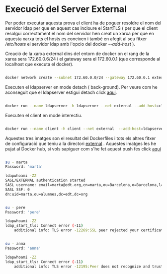 # Execució del Server External

Per poder executar aquesta prova el client ha de poguer resoldre el nom del servidor ldap per que en aquest cas incloure el StartTLS ( per que el client resolgui
correctament el nom del servidor hen creat un xarxa per que  en aquesta xarxa tots el hosts es coneixen i també en afegit al seu fitxer */etc/hosts* el servidor
ldap amb l'opcio del docker *--add-host* ).

Creació de la xarxa external dins del entorn de docker on el rang de la xarxa sera 172.60.0.6/24 i el gateway sera el 172.60.0.1 (que corresponde al localhost
que executa el docker).

```bash

docker network create --subnet 172.60.0.0/24 --gateway 172.60.0.1 external

```

Executen el ldapserver en mode detach ( back-ground). Per veure com he aconseguit que el ldapserver estigui detach click [aqui](https://github.com/isx26067826/project/tree/master/sources/options#Detach).

```bash

docker run --name ldapserver -h ldapserver --net external --add-host=client:172.60.0.3 --ip 172.60.0.2 -d nickdunaway/external-server 

```

Executen el client en mode interectiu.

```bash

docker run --name client -h client --net external  --add-host=ldapserver:172.60.0.2 --ip 172.60.0.3 -it nickdunaway/external-client

```

Aquestes tres imatges son el resultat del Dockerfiles i tots els altres fitxer de configuració que teniu a la directori 
[external](https://github.com/isx26067826/project/tree/master/sources/external) . Aquestes imatges les he pujat al Docker hub, si vols 
sapiguer com s'he fet aquest push fes click [aquí](https://github.com/isx26067826/project/tree/master/sources/ssf.md)


```bash

su - marta
Password: 'marta'

ldapwhoami -ZZ
SASL/EXTERNAL authentication started
SASL username: email=marta@edt.org,cn=marta,ou=Barcelona,o=Barcelona,l=Barcelona,st=Barcelona,c=ES
SASL SSF: 0
dn:uid=marta,ou=alumnes,dc=edt,dc=org

```


```bash

su - pere     
Password: 'pere'

ldapwhoami -ZZ
ldap_start_tls: Connect error (-11)
	additional info: TLS error -12269:SSL peer rejected your certificate as expired.

```


```bash

su - anna
Password: 'anna'

ldapwhoami -ZZ
ldap_start_tls: Connect error (-11)
	additional info: TLS error -12195:Peer does not recognize and trust the CA that issued your certificate.

```
